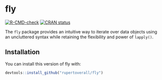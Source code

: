 # fly

<!-- badges: start -->
[![R-CMD-check](https://github.com/rupertoverall/fly/workflows/R-CMD-check/badge.svg)](https://github.com/rupertoverall/fly/actions)
[![CRAN status](https://www.r-pkg.org/badges/version/fly)](https://CRAN.R-project.org/package=fly)
<!-- badges: end -->

The `fly` package provides an intuitive way to iterate over data objects using an uncluttered syntax while retaining the flexibility and power of `lapply()`. 

## Installation

You can install this version of fly with:

```r
devtools::install_github("rupertoverall/fly")